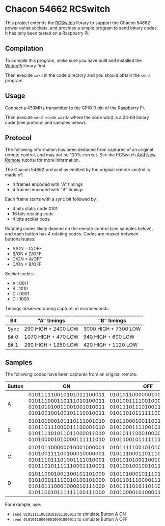 # Chacon 54662 RCSwitch

This project extends the [RCSwitch](https://github.com/sui77/rc-switch/) library to support the Chacon 54662 power outlet sockets, and provides a simple program to send binary codes. It has only been tested on a Raspberry Pi.

## Compilation

To compile this program, make sure you have built and installed the [WiringPi](https://projects.drogon.net/raspberry-pi/wiringpi/download-and-install/) library first.

Then execute `make` in the code directory and you should obtain the `send` program.

## Usage

Connect a 433MHz transmitter to the GPIO 0 pin of the Raspberry Pi.

Then execute `send <code word>` where the code word is a 24-bit binary code (see protocol and samples below).

## Protocol

The following information has been deduced from captures of an original remote control, and may not be 100% correct. See the RCSwitch [Add New Remote](https://github.com/sui77/rc-switch/wiki/Add_New_Remote_Part_1) tutorial for more information.

The Chacon 54662 protocol as emitted by the original remote control is made of:

* 4 frames encoded with "A" timings
* 4 frames encoded with "B" timings

Each frame starts with a sync bit followed by :

* 4 bits static code 0101
* 16 bits rotating code
* 4 bits socket code

Rotating codes likely depend on the remote control (see samples below), and each button has 4 rotating codes. Codes are reused between buttons/states:

* A/ON = C/OFF
* B/ON = D/OFF
* C/ON = A/OFF
* D/ON = B/OFF

Socket codes:

* A : 0011
* B : 1010
* C : 0001
* D : 1000

Timings observed during capture, in microseconds:

 Bit  | "A" timings | "B" timings
------|---------------------|---------------------
 Sync | 290 HIGH + 2400 LOW | 3000 HIGH + 7300 LOW
Bit 0 | 1070 HIGH + 470 LOW | 940 HIGH + 600 LOW
Bit 1 | 290 HIGH + 1250 LOW | 420 HIGH + 1120 LOW

## Samples

The following codes have been captures from an original remote:

| Button | ON | OFF |
|--------|----|-----|
| A | 010111110010101011100011 010111000110111010100011 010101010011001001010011 010100100100101110010011 | 010101100000010001000011 010100111100100010000011 010111011101001111010011 010110101111110001110011 |
| B | 010101000101110111001010 010110111000011100001010 010111101011011000011010 010100001010000111111010 | 010110001001100101101010 010100011110010100101010 010101110001000010111010 010110010111111100111010 |
| C | 010101100000010001000001 010100111100100010000001 010111011101001111010001 010110101111110001110001 | 010111110010101011100001 010111000110111010100001 010101010011001001010001 010100100100101110010001 |
| D | 010110001001100101101000 010100011110010100101000 010101110001000010111000 010110010111111100111000 | 010101000101110111001000 010110111000011100001000 010111101011011000011000 010100001010000111111000 |

For example, use:

* `send 010111110010101011100011` to simulate Button A ON
* `send 010101100000010001000011` to simulate Button A OFF
